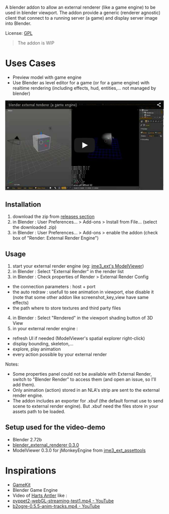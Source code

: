 A blender addon to allow an external renderer (like a game engine) to be used in blender viewport. The addon provide a generic (renderer agnostic) client that connect to a running server (a game) and display server image into Blender.

License: [GPL](LICENSE.txt)

> The addon is WIP

# Uses Cases

* Preview model with game engine
* Use Blender as level editor for a game (or for a game engine) with realtime rendering (including effects, hud, entities,... not managed by blender)

[![blender external renderer (a game engine)](youtube_img.png)](http://www.youtube.com/watch?v=3pQd65_dkeM)


## Installation

1. download the zip from [releases section](https://github.com/davidB/blender_external_renderer/releases)
2. in Blender : User Preferences... > Add-ons > Install from File... (select the downloaded .zip)
3. in Blender : User Preferences... > Add-ons > enable the addon (check box of "Render: External Render Engine")

## Usage

1. start your external render engine (eg: [jme3_ext's ModelViewer](https://github.com/davidB/jme3_ext_assettools/releases))
2. in Blender : Select "External Render" in the render list
3. in Blender : Check properties of Render > External Render Config
  * the connection parameters : host + port
  * the auto redraw : usefull to see animation in viewport, else disable it (note that some other addon like screenshot_key_view have same effects)
  * the path where to store textures and third party files
4. in Blender : Select "Rendered" in the viewport shading button of 3D View
5. in your external render engine :
  * refresh UI if needed (ModelViewer's spatial explorer right-click)
  * display bounding, skeleton,...
  * explore, play animation
  * every action possible by your external render

Notes:

* Some properties panel could not be available with External Render, switch to "Blender Render" to access them (and open an issue, so I'll add them).
* Only animation (action) stored in an NLA's strip are sent to the external render engine.
* The addon includes an exporter for .xbuf (the default format use to send scene to external render engine). But .xbuf need the files store in your assets path to be loaded.

## Setup used for the video-demo

* Blender 2.72b
* [blender_external_renderer 0.3.0](https://github.com/davidB/blender_external_renderer/releases/tag/0.3.0)
* ModelViewer 0.3.0 for jMonkeyEngine from [jme3_ext_assettools](https://github.com/davidB/jme3_ext_assettools/releases/tag/0.3.0)

# Inspirations

* [GameKit](https://github.com/gamekit-developers/gamekit)
* Blender Game Engine
*  Video of [Harts Antler](https://www.youtube.com/channel/UCtHoHRAtqPzTZh52H6dgloQ) like :
  * [pyppet2-webGL-streaming-test1.mp4 - YouTube](https://www.youtube.com/watch?v=_4Qb_2LneJ8)
  * [b2ogre-0.5.5-anim-tracks.mp4 - YouTube](https://www.youtube.com/watch?v=5oVM0Lmeb68)
